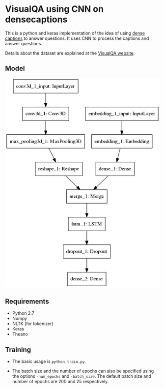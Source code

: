 # VisualQA using CNN on densecaptions
This is a python and keras implementation of the idea of using [dense captions](https://arxiv.org/abs/1511.07571) to answer questions.
It uses CNN to process the captions and answer questions.

Details about the dataset are explained at the [VisualQA website](http://www.visualqa.org/).

## Model

<img src="model.png">

## Requirements

* Python 2.7
* Numpy
* NLTK (for tokenizer)
* Keras
* Theano

## Training

* The basic usage is `python train.py`.

* The batch size and the number of epochs can also be specified using the options `-num_epochs` and `-batch_size`. The default batch size and number of epochs are 200 and 25 respectively.
